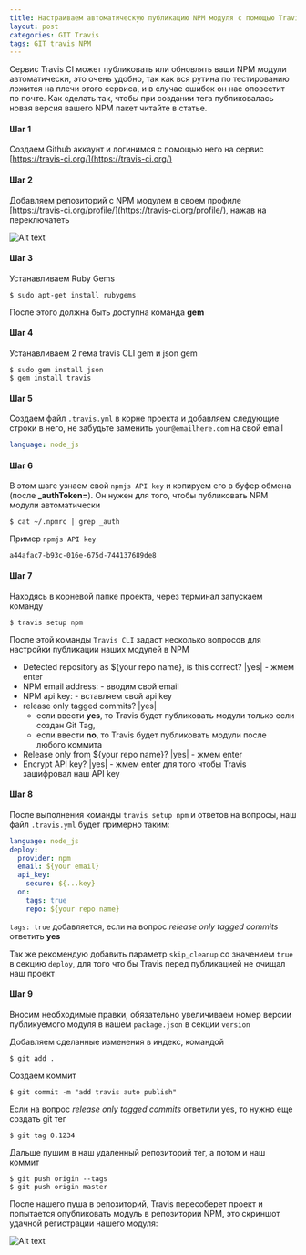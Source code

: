 ```yaml
---
title: Настраиваем автоматическую публикацию NPM модуля с помощью Travis CI
layout: post
categories: GIT Travis
tags: GIT travis NPM
---
```


Сервис Travis CI может публиковать или обновлять ваши NPM модули автоматически,
это очень удобно, так как вся рутина по тестированию ложится на плечи этого сервиса,
и в случае ошибок он нас оповестит по почте. Как сделать так, чтобы при создании
тега публиковалась новая версия вашего NPM пакет читайте в статье.

#### Шаг 1

Создаем Github аккаунт и логинимся с помощью него на сервис [https://travis-ci.org/](https://travis-ci.org/)

#### Шаг 2

Добавляем репозиторий с NPM модулем в своем профиле [https://travis-ci.org/profile/](https://travis-ci.org/profile/),
нажав на переключатеть

![Alt text](https://monosnap.com/file/xPdx1aVPgE0WAWmC70s221ulDSQvyt.png)

#### Шаг 3

Устанавливаем Ruby Gems

```
$ sudo apt-get install rubygems
```

После этого должна быть доступна команда **gem**

#### Шаг 4

Устанавливаем 2 гема travis CLI gem и json gem

```
$ sudo gem install json
$ gem install travis
```

#### Шаг 5

Создаем файл `.travis.yml` в корне проекта и добавляем следующие строки в него,
не забудьте заменить `your@emailhere.com` на свой email

```yaml
language: node_js
```

#### Шаг 6

В этом шаге узнаем свой `npmjs API key` и копируем его в буфер обмена (после **_authToken=**).
Он нужен для того, чтобы публиковать NPM модули автоматически

```
$ cat ~/.npmrc | grep _auth
```

Пример `npmjs API key`

```
a44afac7-b93c-016e-675d-744137689de8
```

#### Шаг 7

Находясь в корневой папке проекта,  через терминал запускаем команду

```
$ travis setup npm
```

После этой команды `Travis CLI` задаст несколько вопросов для настройки публикации
наших модулей в NPM

- Detected repository as ${your repo name}, is this correct? \|yes\| - жмем enter
- NPM email address: - вводим свой email
- NPM api key: - вставляем свой api key
- release only tagged commits? \|yes\|
  - если ввести **yes**, то Travis будет публиковать модули только если создан Git Tag,
  - если ввести **no**, то Travis будет публиковать модули после любого коммита
- Release only from ${your repo name}? \|yes\| - жмем enter
- Encrypt API key? \|yes\| - жмем enter для того чтобы Travis зашифровал наш API key

#### Шаг 8

После выполнения команды `travis setup npm` и ответов на вопросы, наш  файл `.travis.yml` будет примерно таким:

```yaml
language: node_js
deploy:
  provider: npm
  email: ${your email}
  api_key:
    secure: ${...key}
  on:
    tags: true
    repo: ${your repo name}
```

`tags: true` добавляется, если на вопрос *release only tagged commits* ответить **yes**

Так же рекомендую добавить параметр `skip_cleanup` со значением `true` в секцию `deploy`,
для того что бы Travis перед публикацией не очищал наш проект

#### Шаг 9

Вносим необходимые правки, обязательно увеличиваем номер версии публикуемого модуля
в нашем `package.json` в секции `version`

Добавляем сделанные изменения в индекс, командой

```
$ git add .
```

Создаем коммит

```
$ git commit -m "add travis auto publish"
```

Если на вопрос *release only tagged commits* ответили yes, то нужно еще создать git тег

```
$ git tag 0.1234
```

Дальше пушим в наш удаленный репозиторий тег, а потом и наш коммит

```
$ git push origin --tags
$ git push origin master
```

После нашего пуша в репозиторий, Travis пересоберет проект и попытается опубликовать
модуль в репозитории NPM, это скриншот удачной регистрации нашего модуля:

![Alt text](https://monosnap.com/file/1MUT2aK8w0PdAMMmprTymoeIl2PJLh.png)
